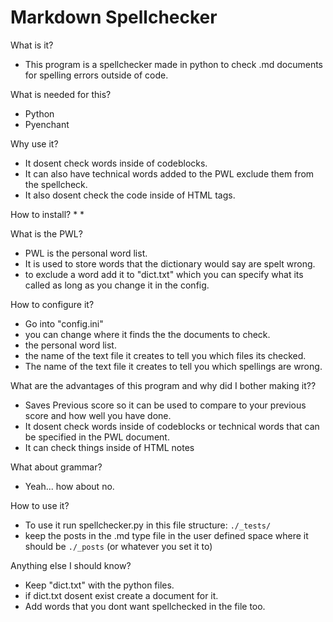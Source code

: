 Markdown Spellchecker
=====================

What is it?
* This program is a spellchecker made in python to check .md documents for spelling errors outside of code.

What is needed for this?
* Python
* Pyenchant

Why use it?
* It dosent check words inside of codeblocks.
* It can also have technical words added to the PWL exclude them from the spellcheck.
* It also dosent check the code inside of HTML tags. 

How to install?
* 
* 

What is the PWL?
* PWL is the personal word list. 
* It is used to store words that the dictionary would say are spelt wrong. 
* to exclude a word add it to "dict.txt" which you can specify what its called as long as you change it in the config.

How to configure it?
* Go into "config.ini" 
* you can change where it finds the the documents to check.
* the personal word list.
* the name of the text file it creates to tell you which files its checked.
* The name of the text file it creates to tell you which spellings are wrong.

What are the advantages of this program and why did I bother making it??
* Saves Previous score so it can be used to compare to your previous score and how well you have done.
* It dosent check words inside of codeblocks or technical words that can be specified in the PWL document.
* It can check things inside of HTML notes

What about grammar?
* Yeah... how about no.

How to use it?
* To use it run spellchecker.py in this file structure: `./_tests/`
* keep the posts in the .md type file in the user defined space where it should be `./_posts` (or whatever you set it to)

Anything else I should know?
* Keep "dict.txt" with the python files.
* if dict.txt dosent exist create a document for it.
* Add words that you dont want spellchecked in the file too.
